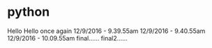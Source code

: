 # python
Hello
Hello once again
12/9/2016 - 9.39.55am
12/9/2016 - 9.40.55am
12/9/2016 - 10.09.55am
final......
final2......
